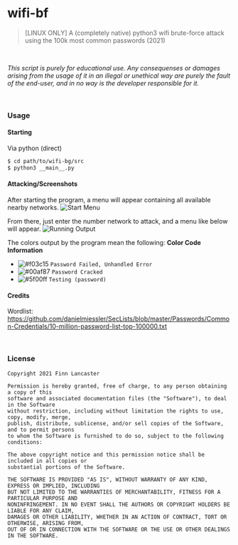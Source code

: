 # wifi-bf
> \[LINUX ONLY\] A (completely native) python3 wifi brute-force attack using the 100k most common passwords (2021)

<br />

_This script is purely for educational use. Any consequenses or damages arising from the usage of it in an illegal or unethical way are purely the fault of the end-user, and in no way is the developer responsible for it._

<br />

### Usage
#### Starting
Via python (direct)
```bash
$ cd path/to/wifi-bg/src
$ python3 __main__.py
```

#### Attacking/Screenshots
After starting the program, a menu will appear containing all available nearby networks.
![Start Menu](https://i.imgur.com/RWAIroT.png)

From there, just enter the number network to attack, and a menu like below will appear. 
![Running Output](https://i.imgur.com/wNEu8Ya.png)

The colors output by the program mean the following:
**Color Code Information**
- ![#f03c15](https://via.placeholder.com/15/f03c15/000000?text=+) `Password Failed, Unhandled Error`
- ![#00af87](https://via.placeholder.com/15/00af87/000000?text=+) `Password Cracked`
- ![#5f00ff](https://via.placeholder.com/15/5f00ff/000000?text=+) `Testing (password)`

#### Credits
Wordlist: https://github.com/danielmiessler/SecLists/blob/master/Passwords/Common-Credentials/10-million-password-list-top-100000.txt

<br />

### License
```
Copyright 2021 Finn Lancaster

Permission is hereby granted, free of charge, to any person obtaining a copy of this
software and associated documentation files (the "Software"), to deal in the Software 
without restriction, including without limitation the rights to use, copy, modify, merge,
publish, distribute, sublicense, and/or sell copies of the Software, and to permit persons
to whom the Software is furnished to do so, subject to the following conditions:

The above copyright notice and this permission notice shall be included in all copies or
substantial portions of the Software.

THE SOFTWARE IS PROVIDED "AS IS", WITHOUT WARRANTY OF ANY KIND, EXPRESS OR IMPLIED, INCLUDING
BUT NOT LIMITED TO THE WARRANTIES OF MERCHANTABILITY, FITNESS FOR A PARTICULAR PURPOSE AND
NONINFRINGEMENT. IN NO EVENT SHALL THE AUTHORS OR COPYRIGHT HOLDERS BE LIABLE FOR ANY CLAIM,
DAMAGES OR OTHER LIABILITY, WHETHER IN AN ACTION OF CONTRACT, TORT OR OTHERWISE, ARISING FROM,
OUT OF OR IN CONNECTION WITH THE SOFTWARE OR THE USE OR OTHER DEALINGS IN THE SOFTWARE.
```
